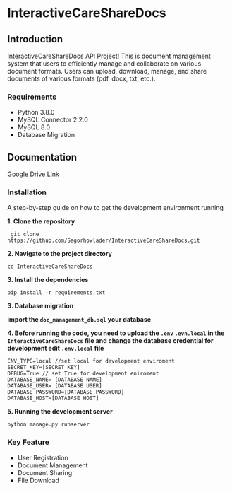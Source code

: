 # InteractiveCareShareDocs

## Introduction 
InteractiveCareShareDocs API Project! This is document management system that users to efficiently manage and collaborate on various document formats. Users can upload, download, manage, and share documents of various formats (pdf, docx, txt, etc.).

### Requirements

- Python 3.8.0
- MySQL Connector 2.2.0
- MySQL 8.0
- Database Migration

## Documentation
[Google Drive Link](https://drive.google.com/file/d/1palqhTaE51DqOrduDhA6Z_wDkirys9gc/view?usp=sharing)

### Installation

A step-by-step guide on how to get the development environment running

**1. Clone the repository**

     git clone https://github.com/Sagorhowlader/InteractiveCareShareDocs.git

**2. Navigate to the project directory**

    cd InteractiveCareShareDocs

**3. Install the dependencies**

    pip install -r requirements.txt

**3. Database migration**

**import the `doc_management_db.sql` your database**

**4. Before running the code, you need to upload the `.env` `.evn.local` in the `InteractiveCareShareDocs` file and change the database credential for development edit `.env.local` file** 

    ENV_TYPE=local //set local for development enviroment
    SECRET_KEY=[SECRET KEY]
    DEBUG=True // set True for development eniroment
    DATABASE_NAME= [DATABASE NAME]
    DATABASE_USER= [DATABASE USER]
    DATABASE_PASSWORD=[DATABASE PASSWORD]
    DATABASE_HOST=[DATABASE HOST]


**5. Running the development server**   
    
    python manage.py runserver



### Key Feature
- User Registration
- Document Management
- Document Sharing
- File Download


